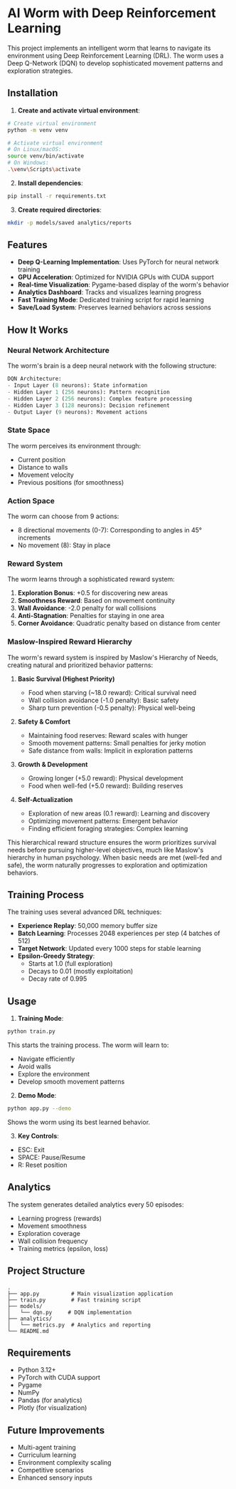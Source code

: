 # AI Worm with Deep Reinforcement Learning

This project implements an intelligent worm that learns to navigate its environment using Deep Reinforcement Learning (DRL). The worm uses a Deep Q-Network (DQN) to develop sophisticated movement patterns and exploration strategies.

## Installation

1. **Create and activate virtual environment**:
```bash
# Create virtual environment
python -m venv venv

# Activate virtual environment
# On Linux/macOS:
source venv/bin/activate
# On Windows:
.\venv\Scripts\activate
```

2. **Install dependencies**:
```bash
pip install -r requirements.txt
```

3. **Create required directories**:
```bash
mkdir -p models/saved analytics/reports
```

## Features

- **Deep Q-Learning Implementation**: Uses PyTorch for neural network training
- **GPU Acceleration**: Optimized for NVIDIA GPUs with CUDA support
- **Real-time Visualization**: Pygame-based display of the worm's behavior
- **Analytics Dashboard**: Tracks and visualizes learning progress
- **Fast Training Mode**: Dedicated training script for rapid learning
- **Save/Load System**: Preserves learned behaviors across sessions

## How It Works

### Neural Network Architecture
The worm's brain is a deep neural network with the following structure:
```python
DQN Architecture:
- Input Layer (8 neurons): State information
- Hidden Layer 1 (256 neurons): Pattern recognition
- Hidden Layer 2 (256 neurons): Complex feature processing
- Hidden Layer 3 (128 neurons): Decision refinement
- Output Layer (9 neurons): Movement actions
```

### State Space
The worm perceives its environment through:
- Current position
- Distance to walls
- Movement velocity
- Previous positions (for smoothness)

### Action Space
The worm can choose from 9 actions:
- 8 directional movements (0-7): Corresponding to angles in 45° increments
- No movement (8): Stay in place

### Reward System
The worm learns through a sophisticated reward system:
1. **Exploration Bonus**: +0.5 for discovering new areas
2. **Smoothness Reward**: Based on movement continuity
3. **Wall Avoidance**: -2.0 penalty for wall collisions
4. **Anti-Stagnation**: Penalties for staying in one area
5. **Corner Avoidance**: Quadratic penalty based on distance from center

### Maslow-Inspired Reward Hierarchy

The worm's reward system is inspired by Maslow's Hierarchy of Needs, creating natural and prioritized behavior patterns:

1. **Basic Survival (Highest Priority)**
   - Food when starving (~18.0 reward): Critical survival need
   - Wall collision avoidance (-1.0 penalty): Basic safety
   - Sharp turn prevention (-0.5 penalty): Physical well-being

2. **Safety & Comfort**
   - Maintaining food reserves: Reward scales with hunger
   - Smooth movement patterns: Small penalties for jerky motion
   - Safe distance from walls: Implicit in exploration patterns

3. **Growth & Development**
   - Growing longer (+5.0 reward): Physical development
   - Food when well-fed (+5.0 reward): Building reserves

4. **Self-Actualization**
   - Exploration of new areas (0.1 reward): Learning and discovery
   - Optimizing movement patterns: Emergent behavior
   - Finding efficient foraging strategies: Complex learning

This hierarchical reward structure ensures the worm prioritizes survival needs before pursuing higher-level objectives, much like Maslow's hierarchy in human psychology. When basic needs are met (well-fed and safe), the worm naturally progresses to exploration and optimization behaviors.

## Training Process

The training uses several advanced DRL techniques:
- **Experience Replay**: 50,000 memory buffer size
- **Batch Learning**: Processes 2048 experiences per step (4 batches of 512)
- **Target Network**: Updated every 1000 steps for stable learning
- **Epsilon-Greedy Strategy**: 
  - Starts at 1.0 (full exploration)
  - Decays to 0.01 (mostly exploitation)
  - Decay rate of 0.995

## Usage

1. **Training Mode**:
```bash
python train.py
```
This starts the training process. The worm will learn to:
- Navigate efficiently
- Avoid walls
- Explore the environment
- Develop smooth movement patterns

2. **Demo Mode**:
```bash
python app.py --demo
```
Shows the worm using its best learned behavior.

3. **Key Controls**:
- ESC: Exit
- SPACE: Pause/Resume
- R: Reset position

## Analytics

The system generates detailed analytics every 50 episodes:
- Learning progress (rewards)
- Movement smoothness
- Exploration coverage
- Wall collision frequency
- Training metrics (epsilon, loss)

## Project Structure

```
.
├── app.py          # Main visualization application
├── train.py        # Fast training script
├── models/
│   └── dqn.py     # DQN implementation
├── analytics/
│   └── metrics.py  # Analytics and reporting
└── README.md
```

## Requirements

- Python 3.12+
- PyTorch with CUDA support
- Pygame
- NumPy
- Pandas (for analytics)
- Plotly (for visualization)

## Future Improvements

- Multi-agent training
- Curriculum learning
- Environment complexity scaling
- Competitive scenarios
- Enhanced sensory inputs